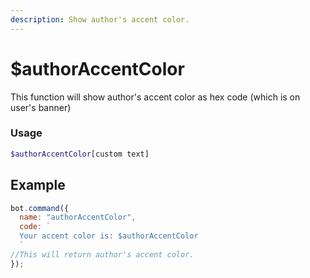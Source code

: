 ```yaml
---
description: Show author's accent color.
---
```


# $authorAccentColor

This function will show author's accent color as hex code (which is on user's banner)

### Usage 

```php
$authorAccentColor[custom text]
```

## Example

```javascript
bot.command({
  name: "authorAccentColor",
  code: `
  Your accent color is: $authorAccentColor
  `
//This will return author's accent color.
});
```
